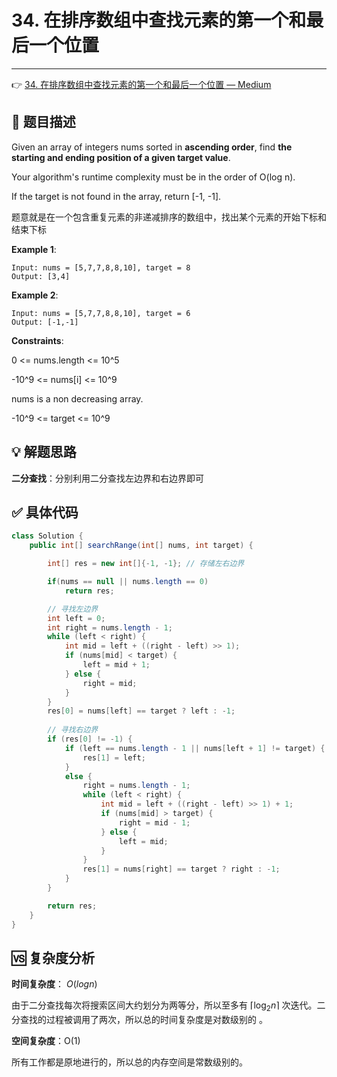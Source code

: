 # 34. 在排序数组中查找元素的第一个和最后一个位置

---

👉 [34. 在排序数组中查找元素的第一个和最后一个位置 — Medium](https://leetcode-cn.com/problems/find-first-and-last-position-of-element-in-sorted-array/)

## 📜 题目描述

Given an array of integers nums sorted in **ascending order**, find **the starting and ending position of a given target value**.

Your algorithm's runtime complexity must be in the order of O(log n).

If the target is not found in the array, return [-1, -1].

题意就是在一个包含重复元素的非递减排序的数组中，找出某个元素的开始下标和结束下标

**Example 1**:

```
Input: nums = [5,7,7,8,8,10], target = 8
Output: [3,4]
```

**Example 2**:

```
Input: nums = [5,7,7,8,8,10], target = 6
Output: [-1,-1]
```

**Constraints**:

0 <= nums.length <= 10^5

-10^9 <= nums[i] <= 10^9

nums is a non decreasing array.

-10^9 <= target <= 10^9

## 💡 解题思路 

**二分查找**：分别利用二分查找左边界和右边界即可


## ✅  具体代码 


```java
class Solution {
    public int[] searchRange(int[] nums, int target) {

        int[] res = new int[]{-1, -1}; // 存储左右边界

        if(nums == null || nums.length == 0) 
            return res;

        // 寻找左边界
        int left = 0;
        int right = nums.length - 1;
        while (left < right) {
            int mid = left + ((right - left) >> 1);
            if (nums[mid] < target) {
                left = mid + 1;
            } else {
                right = mid;
            }
        }
        res[0] = nums[left] == target ? left : -1;
        
        // 寻找右边界
        if (res[0] != -1) {
            if (left == nums.length - 1 || nums[left + 1] != target) {
                res[1] = left;
            } 
            else {
                right = nums.length - 1;
                while (left < right) {
                    int mid = left + ((right - left) >> 1) + 1;
                    if (nums[mid] > target) {
                        right = mid - 1;
                    } else {
                        left = mid;
                    }
                }
                res[1] = nums[right] == target ? right : -1;
            }
        }

        return res;
    }
}
```

## 🆚 复杂度分析

**时间复杂度**： $O(logn)$

由于二分查找每次将搜索区间大约划分为两等分，所以至多有 $\lceil \log_{2}n \rceil$ 次迭代。二分查找的过程被调用了两次，所以总的时间复杂度是对数级别的 。

**空间复杂度**：O(1)

所有工作都是原地进行的，所以总的内存空间是常数级别的。

